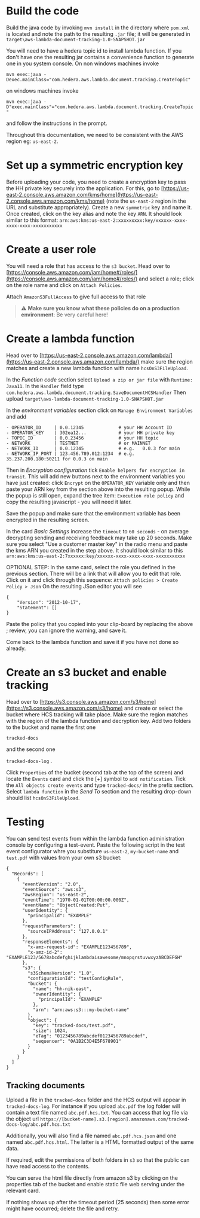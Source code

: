 # Build the code

Build the java code by invoking `mvn install` in the directory where `pom.xml` is located and note the path to the resulting `.jar` file; it will be generated in `target\aws-lambda-document-tracking-1.0-SNAPSHOT.jar`

You will need to have a hedera topic id to install  lambda function. If you don't have one the resulting jar contains a convenience function to generate one in you system console. On non windows machines invoke 

```mvn exec:java -Dexec.mainClass="com.hedera.aws.lambda.document.tracking.CreateTopic"```

on windows machines invoke 

```mvn exec:java -D"exec.mainClass"="com.hedera.aws.lambda.document.tracking.CreateTopic"```

and follow the instructions in the prompt. 

Throughout this documentation, we need to be consistent with the AWS region eg: `us-east-2`.  

# Set up a symmetric encryption key

Before uploading your code, you need to create a encryption key to pass the HH private key securely into the application. For this, go to [https://us-east-2.console.aws.amazon.com/kms/home](https://us-east-2.console.aws.amazon.com/kms/home)
 (note the `us-east-2` region in the URL and substitute appropriately). Create a new `symmetric` key and name it. Once created, click on the key alias and note  the key `ARN`. It should look similar to this format: `arn:aws:kms:us-east-2:xxxxxxxxx:key/xxxxxx-xxxx-xxxx-xxxx-xxxxxxxxxxx`

# Create a user role
You will need a role that has access to the `s3 bucket`.
Head over to [https://console.aws.amazon.com/iam/home#/roles/](https://console.aws.amazon.com/iam/home#/roles/) and select a role; click on the role name and click on `Attach Policies`.  

Attach `AmazonS3FullAccess` to give full access to that role

> :warning: **Make sure you know what these policies do on a production environment**: Be very careful here!

# Create a lambda function

 Head over to [https://us-east-2.console.aws.amazon.com/lambda/](https://us-east-2.console.aws.amazon.com/lambda/) make sure the region matches  and create a new lambda function with name `hcsOnS3FileUpload`. 

In the *Function code* section select `Upload a zip or jar file` with  `Runtime: Java11`. In the `Handler` field type `com.hedera.aws.lambda.document.tracking.SaveDocumentHCSHandler` Then upload `target\aws-lambda-document-tracking-1.0-SNAPSHOT.jar`

In the *environment variables* section click on `Manage Environment Variables`
and add

```
- OPERATOR_ID     | 0.0.12345             # your HH Account ID
- OPERATOR_KEY    | 302ea12...            # your HH private key
- TOPIC_ID        | 0.0.23456             # your HH topic
- NETWORK         | TESTNET               # or MAINNET
- NETWORK_ID      | 0.0.12345             # e.g.   0.0.3 for main
- NETWORK_IP_PORT | 123.456.789.012:1234  # e.g.   35.237.200.180:50211 for 0.0.3 on main 
```

Then in *Encryption configuration* tick `Enable helpers for encryption in transit`. This will add new buttons next to the environment variables you have just created: click `Encrypt` on the `OPERATOR_KEY` variable only and then paste your ARN key from the section above into the resulting popup. While the popup is still open, expand the tree item: `Execution role policy` and copy the resulting javascript - you will need it later.

Save the popup and make sure that the environment variable has been encrypted in the resulting screen. 

In the card *Basic Settings* increase the `timeout` to `60 seconds` - on average decrypting sending and receiving feedback may take up 20 seconds. 
Make sure you select "Use a customer master key" in the radio menu and paste the kms ARN you created in the step above. It should look similar to this `arn:aws:kms:us-east-2:7xxxxxx:key/xxxxxx-xxxx-xxxx-xxxx-xxxxxxxxxxx`

OPTIONAL STEP: In the same card, select the role you defined in the previous section. There will be a link that will allow you to edit that role. Click on it and click through this sequence: `Attach policies > Create Policy > Json` On the resulting JSon editor you will see

```{
{
    "Version": "2012-10-17",
    "Statement": []
} 
```

Paste the policy that you copied into your clip-board by replacing the above ;  review, you can ignore the warning,  and save it.

Come back to the lambda function and save it if you have not done so already.

# Create an s3 bucket and enable tracking

 Head over to [https://s3.console.aws.amazon.com/s3/home](https://s3.console.aws.amazon.com/s3/home) and create or select the bucket where HCS tracking will take place. Make sure the region matches with the region of the lambda function and decryption key. Add two folders to the bucket and name the first one 

 ```tracked-docs``` 

 and the second one 

 ```tracked-docs-log``` . 

 Click `Properties` of the bucket  (second tab at the top of the screen) and locate the `Events` card and click the [+] symbol to `add notification`. Tick the `All objects create events` and type `tracked-docs/` in the prefix section. Select `lambda function` in the *Send To* section and the resulting drop-down should list `hcsOnS3FileUpload`. 

# Testing

You can send test events from within the lambda function administration console by configuring a test-event.  Paste the following script in the test event configurator whre you substiture `us-east-2`, `my-bucket-name` and `test.pdf` with values from your own s3 bucket:
```
{
  "Records": [
    {
      "eventVersion": "2.0",
      "eventSource": "aws:s3",
      "awsRegion": "us-east-2",
      "eventTime": "1970-01-01T00:00:00.000Z",
      "eventName": "ObjectCreated:Put",
      "userIdentity": {
        "principalId": "EXAMPLE"
      },
      "requestParameters": {
        "sourceIPAddress": "127.0.0.1"
      },
      "responseElements": {
        "x-amz-request-id": "EXAMPLE123456789",
        "x-amz-id-2": "EXAMPLE123/5678abcdefghijklambdaisawesome/mnopqrstuvwxyzABCDEFGH"
      },
      "s3": {
        "s3SchemaVersion": "1.0",
        "configurationId": "testConfigRule",
        "bucket": {
          "name": "hh-nik-east",         
          "ownerIdentity": {
            "principalId": "EXAMPLE"
          },
          "arn": "arn:aws:s3:::my-bucket-name"
        },
        "object": {
          "key": "tracked-docs/test.pdf",
          "size": 1024,
          "eTag": "0123456789abcdef0123456789abcdef",
          "sequencer": "0A1B2C3D4E5F678901"
        }
      }
    }
  ]
}
```

## Tracking documents

Upload a file in the `tracked-docs` folder and the HCS output will appear in `tracked-docs-log`. For instance if you upload `abc.pdf` the log folder will contain a text file named `abc.pdf.hcs.txt`. You can access that log file via the object url ```https://[bucket-name].s3.[region].amazonaws.com/tracked-docs-log/abc.pdf.hcs.txt```

Additionally, you will also find a file named `abc.pdf.hcs.json` and one named `abc.pdf.hcs.html`. The latter is a HTML formatted output of the same data.   

If required, edit the permissions of both folders in `s3` so that the public can have read access to the contents. 

You can serve the html file directly from amazon s3 by clicking on the properties tab of the bucket and enable static file web serving under the relevant card. 

If nothing shows up after the timeout period (25 seconds) then some error might have occurred; delete the file and retry. 

